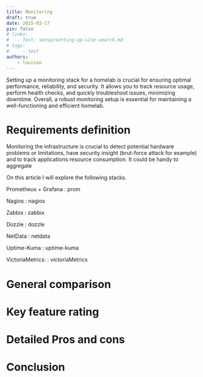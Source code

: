```yaml
---
title: Monitoring
draft: true 
date: 2025-03-17
pin: false
# links:
#   - Test: setup/setting-up-site-search.md
# tags:
#     - test
authors:
    - louison
---
```

Setting up a monitoring stack for a homelab is crucial for ensuring optimal performance, reliability, and security. It allows you to track resource usage, perform health checks, and quickly troubleshoot issues, minimizing downtime. Overall, a robust monitoring setup is essential for maintaining a well-functioning and efficient homelab.
<!-- more -->

# Requirements definition

Monitoring the infrastructure is crucial to detect potential hardware problems or limitations, have security insight (brut-force attack for example) and to track applications resource consumption. It could be handy to aggregate 


On this article I will explore the following stacks.

Prometheus + Grafana
: prom

Nagios
: nagios

Zabbix
: zabbix

Dozzle
: dozzle

NetData
: netdata

Uptime-Kuma
: uptime-kuma

VictoriaMetrics:
: victoriaMetrics




# General comparison

# Key feature rating

# Detailed Pros and cons

# Conclusion